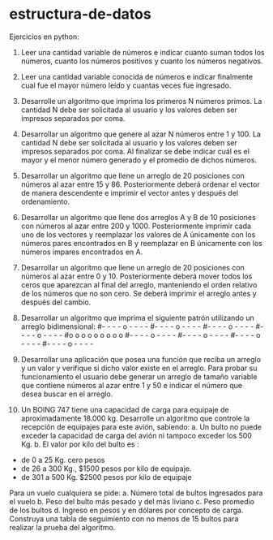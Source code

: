 # estructura-de-datos
Ejercicios en python:
1. Leer una cantidad variable de números e indicar cuanto suman todos los números, cuanto los números positivos
y cuanto los números negativos.

2. Leer una cantidad variable conocida de números e indicar finalmente cual fue el mayor número leído y cuantas
veces fue ingresado.

3. Desarrolle un algoritmo que imprima los primeros N números primos. La cantidad N debe ser solicitada al
usuario y los valores deben ser impresos separados por coma.

4. Desarrollar un algoritmo que genere al azar N números entre 1 y 100. La cantidad N debe ser solicitada al
usuario y los valores deben ser impresos separados por coma. Al finalizar se debe indicar cuál es el mayor y el
menor número generado y el promedio de dichos números.

5. Desarrollar un algoritmo que llene un arreglo de 20 posiciones con números al azar entre 15 y 86.
Posteriormente deberá ordenar el vector de manera descendente e imprimir el vector antes y después del
ordenamiento.

6. Desarrollar un algoritmo que llene dos arreglos A y B de 10 posiciones con números al azar entre 200 y 1000.
Posteriormente imprimir cada uno de los vectores y reemplazar los valores de A únicamente con los números
pares encontrados en B y reemplazar en B únicamente con los números impares encontrados en A.

7. Desarrollar un algoritmo que llene un arreglo de 20 posiciones con números al azar entre 0 y 10. Posteriormente
deberá mover todos los ceros que aparezcan al final del arreglo, manteniendo el orden relativo de los números
que no son cero. Se deberá imprimir el arreglo antes y después del cambio.

8. Desarrollar un algoritmo que imprima el siguiente patrón utilizando un arreglo bidimensional:
#- - - - o - - - -
#- - - - o - - - -
#- - - - o - - - -
#- - - - o - - - -
#o o o o o o o o o
#- - - - o - - - -
#- - - - o - - - -
#- - - - o - - - -
#- - - - o - - - -

9. Desarrollar una aplicación que posea una función que reciba un arreglo y un valor y verifique si dicho valor
existe en el arreglo. Para probar su funcionamiento el usuario debe generar un arreglo de tamaño variable que
contiene números al azar entre 1 y 50 e indicar el número que desea buscar en el arreglo.

10. Un BOING 747 tiene una capacidad de carga para equipaje de aproximadamente 18.000 kg. Desarrolle un
algoritmo que controle la recepción de equipajes para este avión, sabiendo:
a. Un bulto no puede exceder la capacidad de carga del avión ni tampoco exceder los 500 Kg.
b. El valor por kilo del bulto es :
- de 0 a 25 Kg. cero pesos
- de 26 a 300 Kg., $1500 pesos por kilo de equipaje.
- de 301 a 500 Kg. $2500 pesos por kilo de equipaje

Para un vuelo cualquiera se pide:
  a. Número total de bultos ingresados para el vuelo
  b. Peso del bulto más pesado y del más liviano
  c. Peso promedio de los bultos
  d. Ingreso en pesos y en dólares por concepto de carga.
Construya una tabla de seguimiento con no menos de 15 bultos para realizar la prueba del algoritmo.
